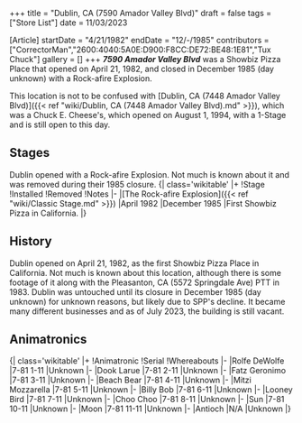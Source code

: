 +++
title = "Dublin, CA (7590 Amador Valley Blvd)"
draft = false
tags = ["Store List"]
date = 11/03/2023

[Article]
startDate = "4/21/1982"
endDate = "12/-/1985"
contributors = ["CorrectorMan","2600:4040:5A0E:D900:F8CC:DE72:BE48:1E81","Tux Chuck"]
gallery = []
+++
<b><i>7590 Amador Valley Blvd</b></i> was a Showbiz Pizza Place that opened on April 21, 1982, and closed in December 1985 (day unknown) with a Rock-afire Explosion. 

This location is not to be confused with [Dublin, CA (7448 Amador Valley Blvd)]({{< ref "wiki/Dublin, CA (7448 Amador Valley Blvd).md" >}}), which was a Chuck E. Cheese's, which opened on August 1, 1994, with a 1-Stage and is still open to this day.

<h2> Stages </h2>
Dublin opened with a Rock-afire Explosion. Not much is known about it and was removed during their 1985 closure.
{| class='wikitable'
|+
!Stage
!Installed
!Removed
!Notes
|-
|[The Rock-afire Explosion]({{< ref "wiki/Classic Stage.md" >}})
|April 1982
|December 1985
|First Showbiz Pizza in California.
|}

<h2> History </h2>
Dublin opened on April 21, 1982, as the first Showbiz Pizza Place in California. Not much is known about this location, although there is some footage of it along with the Pleasanton, CA (5572 Springdale Ave) PTT in 1983. Dublin was untouched until its closure in December 1985 (day unknown) for unknown reasons, but likely due to SPP's decline. It became many different businesses and as of July 2023, the building is still vacant.

<h2> Animatronics </h2>
{| class='wikitable'
|+
!Animatronic
!Serial
!Whereabouts
|-
|Rolfe DeWolfe
|7-81 1-11
|Unknown
|-
|Dook Larue
|7-81 2-11
|Unknown
|-
|Fatz Geronimo
|7-81 3-11
|Unknown
|-
|Beach Bear
|7-81 4-11
|Unknown
|-
|Mitzi Mozzarella
|7-81 5-11
|Unknown
|-
|Billy Bob
|7-81 6-11
|Unknown
|-
|Looney Bird
|7-81 7-11
|Unknown
|-
|Choo Choo
|7-81 8-11
|Unknown
|-
|Sun
|7-81 10-11
|Unknown
|-
|Moon
|7-81 11-11
|Unknown
|-
|Antioch
|N/A
|Unknown
|}